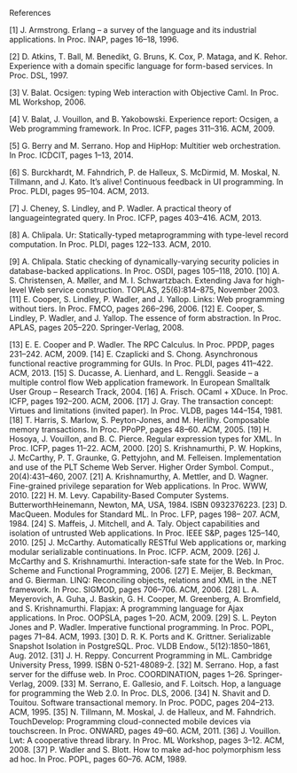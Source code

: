 References


[1] J. Armstrong. Erlang – a survey of the language and its industrial
applications. In Proc. INAP, pages 16–18, 1996.

[2] D. Atkins, T. Ball, M. Benedikt, G. Bruns, K. Cox, P. Mataga, and
K. Rehor. Experience with a domain specific language for form-based
services. In Proc. DSL, 1997.

[3] V. Balat. Ocsigen: typing Web interaction with Objective Caml. In
Proc. ML Workshop, 2006.

[4] V. Balat, J. Vouillon, and B. Yakobowski. Experience report: Ocsigen,
a Web programming framework. In Proc. ICFP, pages 311–316.
ACM, 2009.

[5] G. Berry and M. Serrano. Hop and HipHop: Multitier web orchestration. In Proc. ICDCIT, pages 1–13, 2014.

[6] S. Burckhardt, M. Fahndrich, P. de Halleux, S. McDirmid, M. Moskal,
N. Tillmann, and J. Kato. It’s alive! Continuous feedback in UI
programming. In Proc. PLDI, pages 95–104. ACM, 2013.

[7] J. Cheney, S. Lindley, and P. Wadler. A practical theory of languageintegrated query. In Proc. ICFP, pages 403–416. ACM, 2013.

[8] A. Chlipala. Ur: Statically-typed metaprogramming with type-level
record computation. In Proc. PLDI, pages 122–133. ACM, 2010.

[9] A. Chlipala. Static checking of dynamically-varying security policies
in database-backed applications. In Proc. OSDI, pages 105–118, 2010.
[10] A. S. Christensen, A. Møller, and M. I. Schwartzbach. Extending Java
for high-level Web service construction. TOPLAS, 25(6):814–875,
November 2003.
[11] E. Cooper, S. Lindley, P. Wadler, and J. Yallop. Links: Web programming without tiers. In Proc. FMCO, pages 266–296, 2006.
[12] E. Cooper, S. Lindley, P. Wadler, and J. Yallop. The essence of form
abstraction. In Proc. APLAS, pages 205–220. Springer-Verlag, 2008.

[13] E. E. Cooper and P. Wadler. The RPC Calculus. In Proc. PPDP, pages
231–242. ACM, 2009.
[14] E. Czaplicki and S. Chong. Asynchronous functional reactive programming for GUIs. In Proc. PLDI, pages 411–422. ACM, 2013.
[15] S. Ducasse, A. Lienhard, and L. Renggli. Seaside – a multiple control
flow Web application framework. In European Smalltalk User Group
– Research Track, 2004.
[16] A. Frisch. OCaml + XDuce. In Proc. ICFP, pages 192–200. ACM,
2006.
[17] J. Gray. The transaction concept: Virtues and limitations (invited
paper). In Proc. VLDB, pages 144–154, 1981.
[18] T. Harris, S. Marlow, S. Peyton-Jones, and M. Herlihy. Composable
memory transactions. In Proc. PPoPP, pages 48–60. ACM, 2005.
[19] H. Hosoya, J. Vouillon, and B. C. Pierce. Regular expression types for
XML. In Proc. ICFP, pages 11–22. ACM, 2000.
[20] S. Krishnamurthi, P. W. Hopkins, J. McCarthy, P. T. Graunke, G. Pettyjohn, and M. Felleisen. Implementation and use of the PLT Scheme
Web Server. Higher Order Symbol. Comput., 20(4):431–460, 2007.
[21] A. Krishnamurthy, A. Mettler, and D. Wagner. Fine-grained privilege
separation for Web applications. In Proc. WWW, 2010.
[22] H. M. Levy. Capability-Based Computer Systems. ButterworthHeinemann, Newton, MA, USA, 1984. ISBN 0932376223.
[23] D. MacQueen. Modules for Standard ML. In Proc. LFP, pages 198–
207. ACM, 1984.
[24] S. Maffeis, J. Mitchell, and A. Taly. Object capabilities and isolation
of untrusted Web applications. In Proc. IEEE S&P, pages 125–140,
2010.
[25] J. McCarthy. Automatically RESTful Web applications or, marking
modular serializable continuations. In Proc. ICFP. ACM, 2009.
[26] J. McCarthy and S. Krishnamurthi. Interaction-safe state for the Web.
In Proc. Scheme and Functional Programming, 2006.
[27] E. Meijer, B. Beckman, and G. Bierman. LINQ: Reconciling objects,
relations and XML in the .NET framework. In Proc. SIGMOD, pages
706–706. ACM, 2006.
[28] L. A. Meyerovich, A. Guha, J. Baskin, G. H. Cooper, M. Greenberg,
A. Bromfield, and S. Krishnamurthi. Flapjax: A programming language for Ajax applications. In Proc. OOPSLA, pages 1–20. ACM,
2009.
[29] S. L. Peyton Jones and P. Wadler. Imperative functional programming.
In Proc. POPL, pages 71–84. ACM, 1993.
[30] D. R. K. Ports and K. Grittner. Serializable Snapshot Isolation in
PostgreSQL. Proc. VLDB Endow., 5(12):1850–1861, Aug. 2012.
[31] J. H. Reppy. Concurrent Programming in ML. Cambridge University
Press, 1999. ISBN 0-521-48089-2.
[32] M. Serrano. Hop, a fast server for the diffuse web. In Proc. COORDINATION, pages 1–26. Springer-Verlag, 2009.
[33] M. Serrano, E. Gallesio, and F. Loitsch. Hop, a language for programming the Web 2.0. In Proc. DLS, 2006.
[34] N. Shavit and D. Touitou. Software transactional memory. In Proc.
PODC, pages 204–213. ACM, 1995.
[35] N. Tillmann, M. Moskal, J. de Halleux, and M. Fahndrich. TouchDevelop: Programming cloud-connected mobile devices via touchscreen.
In Proc. ONWARD, pages 49–60. ACM, 2011.
[36] J. Vouillon. Lwt: A cooperative thread library. In Proc. ML Workshop,
pages 3–12. ACM, 2008.
[37] P. Wadler and S. Blott. How to make ad-hoc polymorphism less ad
hoc. In Proc. POPL, pages 60–76. ACM, 1989.